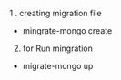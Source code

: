 1 . creating migration file 
 - mingrate-mongo create <name>

2. for Run mingration 
 - migrate-mongo up